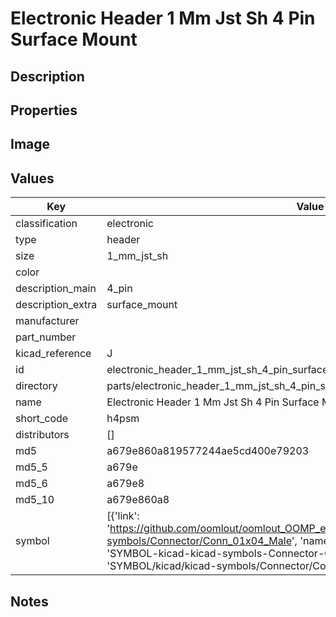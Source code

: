 # Electronic Header 1 Mm Jst Sh 4 Pin Surface Mount

## Description

## Properties


## Image


## Values

| Key | Value |
| --- | --- |
| classification | electronic |
| type | header |
| size | 1_mm_jst_sh |
| color |  |
| description_main | 4_pin |
| description_extra | surface_mount |
| manufacturer |  |
| part_number |  |
| kicad_reference | J |
| id | electronic_header_1_mm_jst_sh_4_pin_surface_mount |
| directory | parts/electronic_header_1_mm_jst_sh_4_pin_surface_mount |
| name | Electronic Header 1 Mm Jst Sh 4 Pin Surface Mount |
| short_code | h4psm |
| distributors | [] |
| md5 | a679e860a819577244ae5cd400e79203 |
| md5_5 | a679e |
| md5_6 | a679e8 |
| md5_10 | a679e860a8 |
| symbol | [{'link': 'https://github.com/oomlout/oomlout_OOMP_eda_V2/tree/main/SYMBOL/kicad/kicad-symbols/Connector/Conn_01x04_Male', 'name': 'Connector : Conn_01x04_Male', 'id': 'SYMBOL-kicad-kicad-symbols-Connector-Conn_01x04_Male', 'directory': 'SYMBOL/kicad/kicad-symbols/Connector/Conn_01x04_Male/'}] |

## Notes

